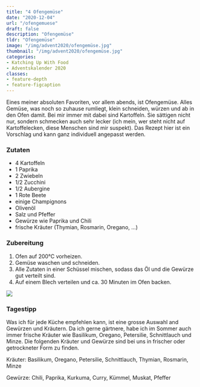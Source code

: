 ```yaml
---
title: "4 Ofengemüse"
date: "2020-12-04"
url: "/ofengemuese"
draft: false
description: "Ofengemüse"
tldr: "Ofengemüse"
image: "/img/advent2020/ofengemüse.jpg"
thumbnail: "/img/advent2020/ofengemüse.jpg"
categories:
- Katching Up With Food
- Adventskalender 2020
classes: 
- feature-depth
- feature-figcaption
---
```

Eines meiner absoluten Favoriten, vor allem abends, ist Ofengemüse. Alles Gemüse, was noch so zuhause rumliegt, klein schneiden, würzen und ab in den Ofen damit. Bei mir immer mit dabei sind Kartoffeln. Sie sättigen nicht nur, sondern schmecken auch sehr lecker (ich mein, wer steht nicht auf Kartoffelecken, diese Menschen sind mir suspekt). Das Rezept hier ist ein Vorschlag und kann ganz individuell angepasst werden.

<!--more-->

### Zutaten

- 4 Kartoffeln
- 1 Paprika
- 2 Zwiebeln
- 1/2 Zucchini
- 1/2 Aubergine
- 1 Rote Beete
- einige Champignons
- Olivenöl
- Salz und Pfeffer
- Gewürze wie Paprika und Chili
- frische Kräuter (Thymian, Rosmarin, Oregano, ...) 

### Zubereitung

1. Ofen auf 200°C vorheizen.
2. Gemüse waschen und schneiden.
3. Alle Zutaten in einer Schüssel mischen, sodass das Öl und die Gewürze gut verteilt sind.
4. Auf einem Blech verteilen und ca. 30 Minuten im Ofen backen.

![](/img/advent2020/ofengemüse.jpg)

### Tagestipp

Was ich für jede Küche empfehlen kann, ist eine grosse Auswahl and Gewürzen und Kräutern. Da ich gerne gärtnere, habe ich im Sommer auch immer frische Kräuter wie Basilikum, Oregano, Petersilie, Schnittlauch und Minze. Die folgenden Kräuter und Gewürze sind bei uns in frischer oder getrockneter Form zu finden.

Kräuter: Basilikum, Oregano, Petersilie, Schnittlauch, Thymian, Rosmarin, Minze

Gewürze: Chili, Paprika, Kurkuma, Curry, Kümmel, Muskat, Pfeffer